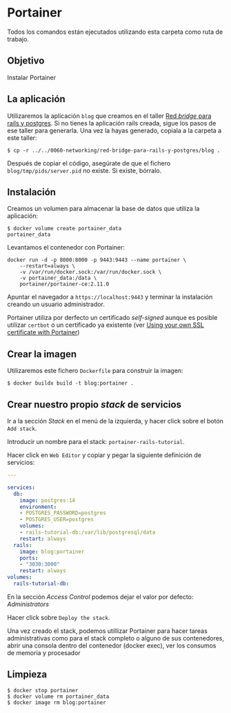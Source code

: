 # Portainer

Todos los comandos están ejecutados utilizando esta carpeta como ruta de trabajo.

## Objetivo

Instalar Portainer

## La aplicación

Utilizaremos la aplicación `blog` que creamos en el taller 
[Red _bridge_ para rails y postgres](../../0060-networking/red-bridge-para-rails-y-postgres/README_es.md). 
Si no tienes la aplicación rails creada, sigue los pasos de ese taller para generarla.
Una vez la hayas generado, copiala a la carpeta a este taller:

```shell
$ cp -r ../../0060-networking/red-bridge-para-rails-y-postgres/blog .
```

Después de copiar el código, asegúrate de que el fichero `blog/tmp/pids/server.pid` no existe. Si existe, bórralo.

## Instalación

Creamos un volumen para almacenar la base de datos que utiliza la aplicación:

```shell
$ docker volume create portainer_data
portainer_data
```

Levantamos el contenedor con Portainer:

```shell
docker run -d -p 8000:8000 -p 9443:9443 --name portainer \
    --restart=always \
    -v /var/run/docker.sock:/var/run/docker.sock \
    -v portainer_data:/data \
    portainer/portainer-ce:2.11.0
```

Apuntar el navegador a `https://localhost:9443` y terminar la instalación creando un usuario administrador.

Portainer utiliza por derfecto un certificado _self-signed_ aunque es posible utilizar `certbot` o 
un certificado ya existente 
(ver [Using your own SSL certificate with Portainer](https://docs.portainer.io/v/ce-2.11/advanced/ssl#docker-standalone))


## Crear la imagen

Utilizaremos este fichero `Dockerfile` para construir la imagen:

```shell
$ docker buildx build -t blog:portainer .
```


## Crear nuestro propio _stack_ de servicios

Ir a la sección _Stack_ en el menú de la izquierda, y hacer click sobre el botón `Add stack`.

Introducir un nombre para el stack: `portainer-rails-tutorial`.

Hacer click en `Web Editor` y copiar y pegar la siguiente definición de servicios:

```yaml
---

services:
  db:
    image: postgres:14
    environment:
    - POSTGRES_PASSWORD=postgres
    - POSTGRES_USER=postgres
    volumes:
    - rails-tutorial-db:/var/lib/postgresql/data
    restart: always
  rails:
    image: blog:portainer
    ports:
    - "3030:3000"
    restart: always
volumes:
  rails-tutorial-db:
```

En la sección _Access Control_ podemos dejar el valor por defecto: _Administrators_

Hacer click sobre `Deploy the stack`.

Una vez creado el stack, podemos utillizar Portainer para hacer tareas administrativas como para el stack completo 
o alguno de sus contenedores, abrir una consola dentro del contenedor (docker exec), ver los consumos de memoria y procesador


## Limpieza

```shell
$ docker stop portainer
$ docker volume rm portainer_data
$ docker image rm blog:portainer
```